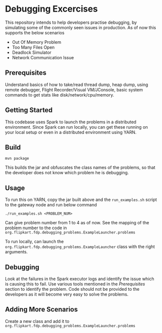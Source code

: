 # Debugging Excercises

This repository intends to help developers practise debugging, by simulating some of the commonly seen issues in production.
As of now this supports the below scenarios
* Out Of Memory Problem
* Too Many Files Open
* Deadlock Simulator
* Network Communication Issue

## Prerequisites
Understand basics of how to take/read thread dump, heap dump, using remote debugger, Flight Recorder/Visual VM/JConsole, basic system commands to get stats like disk/network/cpu/memory.

## Getting Started

This codebase uses Spark to launch the problems in a distributed environment.
Since Spark can run locally, you can get these running on your local setup or even in a distributed environment using YARN.

## Build
`mvn package`

This builds the jar and obfuscates the class names of the problems, so that the developer does not know which problem he is debugging.

## Usage
To run this on YARN, copy the jar built above and the `run_examples.sh` script to the gateway node and run below command
```
./run_examples.sh <PROBLEM_NUM>
```
Can give problem number from 1 to 4 as of now. See the mapping of the problem number to the code in `org.flipkart.fdp.debugging_problems.ExampleLauncher.problems`

To run locally, can launch the `org.flipkart.fdp.debugging_problems.ExampleLauncher` class with the right arguments.

## Debugging
Look at the failures in the Spark executor logs and identify the issue which is causing this to fail.
Use various tools mentioned in the _Prerequisites_ section to identify the problem.
Code should not be provided to the developers as it will become very easy to solve the problems.

## Adding More Scenarios
Create a new class and add it to `org.flipkart.fdp.debugging_problems.ExampleLauncher.problems`